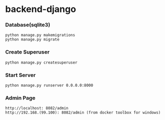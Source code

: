 # backend-django

### Database(sqlite3)
```
python manage.py makemigrations
python manage.py migrate
```

### Create Superuser
```
python manage.py createsuperuser
```

### Start Server
```
python manage.py runserver 0.0.0.0:8000
```

### Admin Page
```
http://localhost: 8082/admin
http://192.168.(99.100): 8082/admin (from docker toolbox for windows)
```